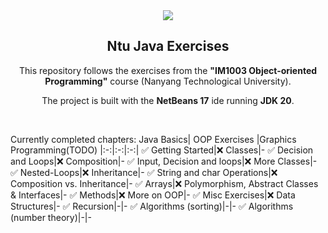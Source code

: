 <div align="center">
<img src=
"https://github.com/abranhe/programming-languages-logos/blob/master/src/java/java_64x64.png?raw=true">
<h2>Ntu Java Exercises </h2>
</div>
<p align="center">
This repository follows the exercises from the <strong>"IM1003 Object-oriented Programming"</strong> course (Nanyang Technological University).
</p>
<p align="center">
The project is built with the <strong>NetBeans 17</strong> ide running <strong>JDK 20</strong>.
</p>

<br/>

Currently completed chapters:
Java Basics| OOP Exercises |Graphics Programming(TODO)
|:-:|:-:|:-:|
✅ Getting Started|❌ Classes|-
✅ Decision and Loops|❌ Composition|-
✅ Input, Decision and loops|❌ More Classes|-
✅ Nested-Loops|❌ Inheritance|-
✅ String and char Operations|❌ Composition vs. Inheritance|-
✅ Arrays|❌ Polymorphism, Abstract Classes & Interfaces|-
✅ Methods|❌ More on OOP|-
✅ Misc Exercises|❌ Data Structures|-
✅ Recursion|-|-
✅ Algorithms (sorting)|-|-
✅ Algorithms (number theory)|-|-